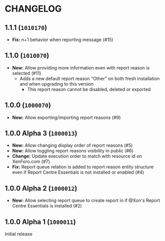 CHANGELOG
==========================

## 1.1.1 (`1010170`)

- **Fix:** n+1 behavior when reporting message (#15)

## 1.1.0 (`1010070`)

- **New:** Allow providing more information even with report reason is selected (#11)
  - Adds a new default report reason "Other" on both fresh installation and when upgrading to this version
     - This report reason cannot be disabled, deleted or exported

## 1.0.0 (`1000070`)

- **New:** Allow exporting/importing report reasons (#9)

## 1.0.0 Alpha 3 (`1000013`)

- **New:** Allow changing display order of report reasons (#5)
- **New:** Allow toggling report reasons visibility in public (#6)
- **Change:** Update execution order to match with resource id on XenForo.com (#7)
- **Fix:** Report queue relation is added to report reason entity structure even if Report Centre Essentials is not installed or enabled (#4)

## 1.0.0 Alpha 2 (`1000012`)

- **New:** Allow selecting report queue to create report in if @Xon's Report Centre Essentials is installed (#2)

## 1.0.0 Alpha 1 (`1000011`)

Initial release